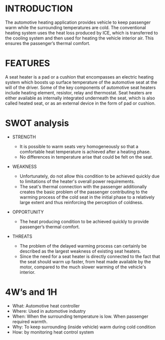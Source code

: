 # INTRODUCTION

The automotive heating application provides vehicle to keep passenger warm while the surrounding temperatures are cold. The conventional heating system uses the heat loss produced by ICE, which is transferred to the cooling system and then used for heating the vehicle interior air. This ensures the passenger’s thermal comfort.

# FEATURES

A seat heater is a pad or a cushion that encompasses an electric heating system which boosts up surface temperature of the automotive seat at the will of the driver. 
Some of the key components of automotive seat heaters include heating element, resistor, relay and thermostat. 
Seat heaters are either available as internally integrated underneath the seat, which is also called heated seat, or as an external device in the form of pad or cushion.
 
# SWOT analysis

* STRENGTH
   - It is possible to warm seats very homogeneously so that a comfortable heat temperature is achieved after a heating phase.
   - No differences in temperature arise that could be felt on the seat. 
   
* WEAKNESS
   - Unfortunately, do not allow this condition to be achieved quickly due to limitations of the heater's overall power requirements. 
   - The seat's thermal connection with the passenger additionally creates the basic problem of the passenger contributing to the warming process of the cold seat in the initial        phase to a relatively large extent and thus reinforcing the perception of coldness.
   
* OPPORTUNITY
   - The heat producing condition to be achieved quickly to provide passenger’s thermal comfort.

* THREATS
   - The problem of the delayed warming process can certainly be described as the largest weakness of existing seat heaters.
   - Since the need for a seat heater is directly connected to the fact that the seat should warm up faster, from heat made available by the motor, compared to the much slower          warming of the vehicle's interior.

# 4W’s and 1H

* What: Automotive heat controller
* Where: Used in automotive industry
* When: When the surrounding temperature is low. When passenger required warmth.
* Why: To keep surrounding (inside vehicle) warm during cold condition
* How: by monitoring heat control system


